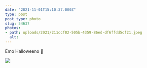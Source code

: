 ```yaml
---
date: "2021-11-01T15:10:37.000Z"
type: post 
post_type: photo
slug: 54637
photos: 
- path: uploads/2021/211ccf02-505b-4359-86ed-df6ffdd5cf21.jpeg
  alt: 
---
```

Emo Halloweeno 🎃


![](/uploads/2021/211ccf02-505b-4359-86ed-df6ffdd5cf21.jpeg)
